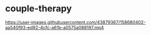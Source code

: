 # couple-therapy




https://user-images.githubusercontent.com/43879367/158680402-aa540f93-ed92-4cfc-a61b-a0575a088197.mp4

